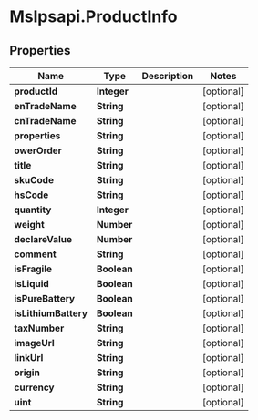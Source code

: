 # Mslpsapi.ProductInfo

## Properties
Name | Type | Description | Notes
------------ | ------------- | ------------- | -------------
**productId** | **Integer** |  | [optional] 
**enTradeName** | **String** |  | [optional] 
**cnTradeName** | **String** |  | [optional] 
**properties** | **String** |  | [optional] 
**owerOrder** | **String** |  | [optional] 
**title** | **String** |  | [optional] 
**skuCode** | **String** |  | [optional] 
**hsCode** | **String** |  | [optional] 
**quantity** | **Integer** |  | [optional] 
**weight** | **Number** |  | [optional] 
**declareValue** | **Number** |  | [optional] 
**comment** | **String** |  | [optional] 
**isFragile** | **Boolean** |  | [optional] 
**isLiquid** | **Boolean** |  | [optional] 
**isPureBattery** | **Boolean** |  | [optional] 
**isLithiumBattery** | **Boolean** |  | [optional] 
**taxNumber** | **String** |  | [optional] 
**imageUrl** | **String** |  | [optional] 
**linkUrl** | **String** |  | [optional] 
**origin** | **String** |  | [optional] 
**currency** | **String** |  | [optional] 
**uint** | **String** |  | [optional] 


